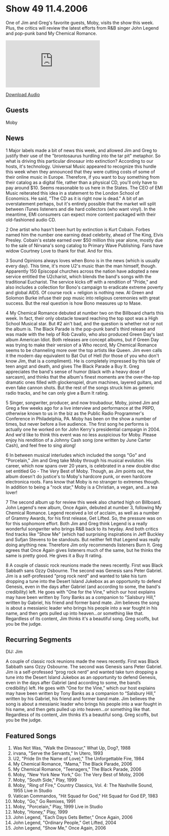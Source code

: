 # Show 49 11.4.2006
One of Jim and Greg's favorite guests, Moby, visits the show this week. Plus, the critics will review the latest efforts from R&B singer John Legend and pop-punk band My Chemical Romance.

![main image](http://www.soundopinions.org/images/moby/x.php)

[Download Audio](http://audio.soundopinions.org/streams/2006/11/so_20061104.m3u)

## Guests
Moby

## News
1 Major labels made a bit of news this week, and allowed Jim and Greg to justify their use of the "brontosaurus hurdling into the tar pit" metaphor. So what is driving this particular dinosaur into extinction? According to our hosts, it's technology. Universal Music appeared to recognize this hurdle this week when they announced that they were cutting costs of some of their online music in Europe. Therefore, if you want to buy something from their catalog as a digital file, rather than a physical CD, you'll only have to pay around $10. Seems reasonable to us here in the States. The CEO of EMI Music reiterated this idea in a statement to the London School of Economics. He said, "The CD as it is right now is dead." A bit of an overstatement perhaps, but it's entirely possible that the market will split between iTunes listeners and die hard collectors (who want vinyl). In the meantime, EMI consumers can expect more content packaged with their old-fashioned audio CD.

2 One artist who hasn't been hurt by extinction is Kurt Cobain. Forbes named him the number one earning dead celebrity, ahead of The King, Elvis Presley. Cobain's estate earned over $50 million this year alone, mostly due to the sale of Nirvana's song catalog to Primary Wave Publishing. Fans have widow Courtney Love to thank for that. And for this.

3 Sound Opinions always loves when Bono is in the news (which is usually every day). This time, it's more U2's music than the man himself, though. Apparently 150 Episcopal churches across the nation have adopted a new service entitled the U2charist, which blends the band's songs with the traditional Eucharist. The service kicks off with a rendition of "Pride," and also includes a collection for Bono's campaign to eradicate extreme poverty and global AIDS. Of course rock + religion is nothing new. Al Green and Solomon Burke infuse their pop music into religious ceremonies with great success. But the real question is how Bono measures up to Mase.

4 My Chemical Romance debuted at number two on the Billboard charts this week. In fact, their only obstacle toward reaching the top spot was a High School Musical star. But #2 ain't bad, and the question is whether not or not the album is. The Black Parade is the pop-punk band's third release and was made with the help of Rob Cavallo, who also produced Green Day's last album American Idiot. Both releases are concept albums, but if Green Day was trying to make their version of a Who record, My Chemical Romance seems to be channeling more over the top artists like Queen. Jim even calls it the modern day equivalent to Bat Out of Hell (for those of you who don't know Jim, that is a compliment). He is completely impressed by this tale of teen angst and death, and gives The Black Parade a Buy It. Greg appreciates the band's sense of humor (black with a heavy dose of sarcasm), and thinks that the album's finest moments are the over-the-top dramatic ones filled with glockenspiel, drum machines, layered guitars, and even fake cannon shots. But the rest of the songs struck him as generic radio tracks, and he can only give a Burn It rating.

5 Singer, songwriter, producer, and now troubadour, Moby, joined Jim and Greg a few weeks ago for a live interview and performance at the PRPD, otherwise known to us in the biz as the Public Radio Programmer's Conference in Philadelphia, PA. Moby has been on the show a number of times, but never before a live audience. The first song he performs is actually one he worked on for John Kerry's presidential campaign in 2004. And we'd like to think this event was no less auspicious for Moby. Please enjoy his rendition of a Johnny Cash song (one written by June Carter Cash), and feel free to sing along!

6 In between musical interludes which included the songs "Go" and "Porcelain," Jim and Greg take Moby through his musical evolution. His career, which now spans over 20 years, is celebrated in a new double disc set entitled Go - The Very Best of Moby. Though, as Jim points out, the album doesn't do justice's to Moby's hardcore punk, or even hardcore electronica roots. Fans know that Moby is no stranger to extremes though. In addition to being a "rock star," Moby is a Christian, a vegan, and...a tea lover!

7 The second album up for review this week also charted high on Billboard. John Legend's new album, Once Again, debuted at number 3, following My Chemical Romance. Legend received a lot of acclaim, as well as a number of Grammy Awards, for his first release, Get Lifted. So, the pressure was on for this sophomore effort. Both Jim and Greg think Legend is a really wonderful songwriter who brings R&B back to its heyday. And both critics find tracks like "Show Me" (which had surprising inspirations in Jeff Buckley and Sufjan Stevens to be standouts. But neither felt that Legend was really doing anything new. Therefore Jim only recommends listeners Burn It. Greg agrees that Once Again gives listeners much of the same, but he thinks the same is pretty good. He gives it a Buy It rating.

8 A couple of classic rock reunions made the news recently. First was Black Sabbath sans Ozzy Osbourne. The second was Genesis sans Peter Gabriel. Jim is a self-professed "prog rock nerd" and wanted to take his turn dropping a tune into the Desert Island Jukebox as an opportunity to defend Genesis, even in the days after Gabriel (and according to some, the band's credibility) left. He goes with "One for the Vine," which our host explains may have been written by Tony Banks as a companion to "Salsbury Hill," written by Gabriel, his friend and former band mate. Jim believes the song is about a messianic leader who brings his people into a war fought in his name, and then gets pulled up into heaven...or something like that. Regardless of its content, Jim thinks it's a beautiful song. Greg scoffs, but you be the judge.



## Recurring Segments
DIJ: Jim

A couple of classic rock reunions made the news recently. First was Black Sabbath sans Ozzy Osbourne. The second was Genesis sans Peter Gabriel. Jim is a self-professed “prog rock nerd” and wanted take turn dropping a tune into the Desert Island Jukebox as an opportunity to defend Genesis, even in the days after Gabriel (and according to some, the band’s credibility) left. He goes with “One for the Vine,” which our host explains may have been written by Tony Banks as a companion to “Salsbury Hill,” written by his Gabriel, his friend and former band mate. Jim believes the song is about a messianic leader who brings his people into a war fought in his name, and then gets pulled up into heaven…or something like that. Regardless of its content, Jim thinks it’s a beautiful song. Greg scoffs, but you be the judge. 


## Featured Songs
1. Was Not Was, "Walk the Dinasour," What Up, Dog?, 1988
2. irvana, "Serve the Servants," In Utero, 1993
3. U2, "Pride (In the Name of Love)," The Unforgettable Fire, 1984
4. My Chemical Romance, "Mama," The Black Parade, 2006
5. My Chemical Romance, "Teenagers," The Black Parade, 2006
6. Moby, "New York New York," Go: The Very Best of Moby, 2006
7. Moby, "South Side," Play, 1999
8. Moby, "Ring of Fire," Country Classics, Vol. 4: The Nashville Sound, 1955 Live in Studio
9. Vatican Commandos, "Hit Squad for God," Hit Squad for God EP, 1983
10. Moby, "Go," Go Remixes, 1991
11. Moby, "Porcelain," Play, 1999 Live in Studio
12. Moby, "Honey," Play, 1999
13. John Legend, "Each Days Gets Better," Once Again, 2006
14. John Legend, "Ordinary People," Get Lifted, 2004
15. John Legend, "Show Me," Once Again, 2006
